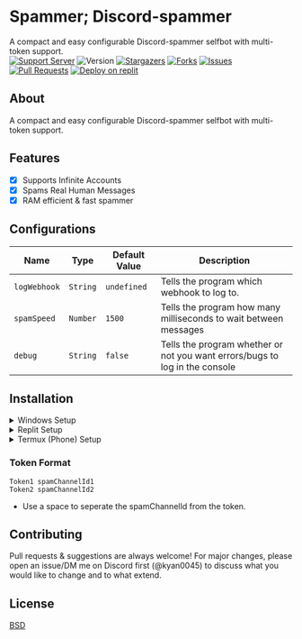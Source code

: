 <meta name="description" content="This AutoCatcher was designed to automatically catch Pokemon spawned on Discord by Poketwo bot. It also offers other utility functions to automate features to make you rich in Poketwo. Apart from autocatching, the bot extends its features to easy customization with easy setup."/>

<meta name="keywords" content="Poketwo, Poketwo AutoCatcher, Poketwo Hack, poketwo selfbot, Poketwo vote, poketwo discord bot, poketwo bot, premium, poketwo commands, Safe autocatcher, catch pokemon, poketwo-hack, poketwo-autocatcher, youtube, poketwo free, poketwo paid, mass trade, github, mass-release, auto-vote, accurate,poketwo official server, poketwo auto catcher, poketwo helper bot, poketwo hack, poketwo rich, poketwo cheat, download,poketwo coins, poketwo shiny, online, how-to-get-rich-in-poketwo , kyan, Fuzzy, AI, Poketwo , latest, 2021, working, 2022"/>

<meta name="author" content="kyan0045"/>
<meta name="url" content="https://github.com/kyan0045/CatchTwo" />
<meta name="og:title" content="Spammer; Discord-Spammer selfbot"/>
<meta name="google-site-verification" content="premium best" />
<meta name="og:url" content="https://github.com/kyan0045/Spammer" />
<meta name="og:image" content="https://i.imgur.com/85PNo2N.png" />
<meta name="og:description" content="A compact and easy configurable Discord-spammer selfbot with multi-token support."/>

<h1>Spammer; Discord-spammer</h1>

A compact and easy configurable Discord-spammer selfbot with multi-token support.</br>
[![Support Server](https://img.shields.io/badge/Support_Server-000?style=for-the-badge&logo=&color=informational)](https://discord.gg/tXa2Hw5jHy)
![Version](https://img.shields.io/badge/Version-1.1.0-000?style=for-the-badge&logo=&color=informational)
[![Stargazers](https://img.shields.io/github/stars/kyan0045/Spammer?style=for-the-badge&logo=&color=blue)](https://github.com/kyan0045/Spammer/stargazers)
[![Forks](https://img.shields.io/github/forks/kyan0045/Spammer?style=for-the-badge&logo=&color=blue)](https://github.com/kyan0045/Spammer/network/members)
[![Issues](https://img.shields.io/github/issues/kyan0045/Spammer?style=for-the-badge&logo=&color=informational)](https://github.com/kyan0045/Spammer/issues)
[![Pull Requests](https://img.shields.io/github/issues-pr/kyan0045/Spammer?style=for-the-badge&logo=&color=informational)](https://github.com/kyan0045/Spammer/pulls)
<a href="https://replit.com/new/github/kyan0045/Spammer"><img src="https://binbashbanana.github.io/deploy-buttons/buttons/remade/replit.svg" alt="Deploy on replit" /></a>



<h2>About</h2>
A compact and easy configurable Discord-spammer selfbot with multi-token support.

<h2 align="left">Features</h2>

* [x] Supports Infinite Accounts </br>
* [x] Spams Real Human Messages </br>
* [x] RAM efficient & fast spammer </br>

<h2 align="left">Configurations</h2>


| Name  | Type | Default Value | Description |
| ------------- | ------------- | ------------- | ------------- |
| ```logWebhook```  | ```String``` | ```undefined```  | Tells the program which webhook to log to. |
| ```spamSpeed```  | ```Number``` | ```1500```  | Tells the program how many milliseconds to wait between messages |
| ```debug```  | ```String``` | ```false```  | Tells the program whether or not you want errors/bugs to log in the console |



## Installation
<details><summary>Windows Setup</summary>
  1. Download NodeJS: https://nodejs.org/en/download</br>
  2. Download Git: https://git-scm.com/downloads</br>
  3. Run the following commands in your shell/console:</br>

  ```bash
  git clone https://github.com/kyan0045/spammer.git
  ```
  Note: You can also download the files using other methods.

  ```bash
  cd spammer
  ```

  ```bash
  npm i
  ```
  - Now enter the correct values in [config.json](./config.json) & [tokens.txt](./tokens.txt).

  To start the selfbot, run the following command in your shell/console:
  ```javascript
  node .
  ```
</details>
<details><summary>Replit Setup</summary>
  <a href="https://replit.com/new/github/kyan0045/Spammer"><img src="https://binbashbanana.github.io/deploy-buttons/buttons/remade/replit.svg" alt="Deploy on replit" /></a></br>
  1. Run the following commands in your shell/console:</br>
  
  ```bash
  npm i
  ```
  - Now enter the correct values in [config.json](./config.json) & [tokens.txt](./tokens.txt).
  Note: It's recommend to use secrets when you host on replit. TOKENS for the tokens.txt contentc, CONFIG for the config.json contents
  
  To start the selfbot, run the following command in your shell/console:
  ```javascript
  node .
  ```
</details>
<details><summary>Termux (Phone) Setup</summary>
  - Will be added later, please head to our Discord server for support.
</details>

### Token Format
```
Token1 spamChannelId1
Token2 spamChannelId2
``` 
- Use a space to seperate the spamChannelId from the token.


## Contributing
Pull requests & suggestions are always welcome! For major changes, please open an issue/DM me on Discord first (@kyan0045) to discuss what you would like to change and to what extend.

## License
[BSD](./LICENSE)
